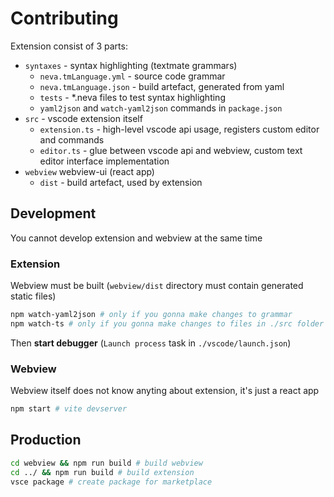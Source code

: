 # Contributing

Extension consist of 3 parts:

- `syntaxes` - syntax highlighting (textmate grammars)
  - `neva.tmLanguage.yml` - source code grammar
  - `neva.tmLanguage.json` - build artefact, generated from yaml
  - `tests` - \*.neva files to test syntax highlighting
  - `yaml2json` and `watch-yaml2json` commands in `package.json`
- `src` - vscode extension itself
  - `extension.ts` - high-level vscode api usage, registers custom editor and commands
  - `editor.ts` - glue between vscode api and webview, custom text editor interface implementation
- `webview` webview-ui (react app)
  - `dist` - build artefact, used by extension

## Development

You cannot develop extension and webview at the same time

### Extension

Webview must be built (`webview/dist` directory must contain generated static files)

```bash
npm watch-yaml2json # only if you gonna make changes to grammar
npm watch-ts # only if you gonna make changes to files in ./src folder
```

Then **start debugger** (`Launch process` task in `./vscode/launch.json`)

### Webview

Webview itself does not know anyting about extension, it's just a react app

```bash
npm start # vite devserver
```

## Production

```bash
cd webview && npm run build # build webview
cd ../ && npm run build # build extension
vsce package # create package for marketplace
```
